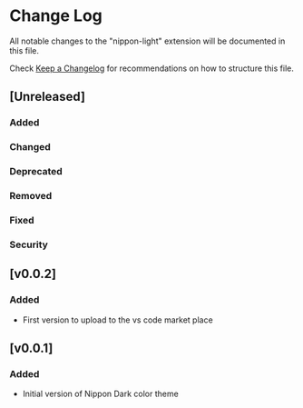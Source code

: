 # Change Log

All notable changes to the "nippon-light" extension will be documented in this file.

Check [Keep a Changelog](http://keepachangelog.com/) for recommendations on how to structure this file.

## [Unreleased]

### Added

### Changed

### Deprecated

### Removed

### Fixed

### Security

## [v0.0.2]

### Added
  - First version to upload to the vs code market place

## [v0.0.1]

### Added
  - Initial version of Nippon Dark color theme